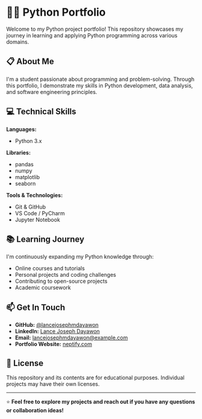 # 👨‍💻 Python Portfolio

Welcome to my Python project portfolio! This repository showcases my journey in learning and applying Python programming across various domains.

## 📋 About Me

I'm a student passionate about programming and problem-solving. Through this portfolio, I demonstrate my skills in Python development, data analysis, and software engineering principles.

## 💻 Technical Skills

**Languages:**

- Python 3.x

**Libraries:**

- pandas
- numpy
- matplotlib
- seaborn

**Tools & Technologies:**

- Git & GitHub
- VS Code / PyCharm
- Jupyter Notebook

## 📚 Learning Journey

I'm continuously expanding my Python knowledge through:

- Online courses and tutorials
- Personal projects and coding challenges
- Contributing to open-source projects
- Academic coursework

## 📫 Get In Touch

- **GitHub:** [@lancejosephmdayawon](https://github.com/lancejosephmdayawon)
- **LinkedIn:** [Lance Joseph Dayawon](https://www.linkedin.com/in/lance-joseph-dayawon-933a93357/)
- **Email:** lancejosephmdayawon@example.com
- **Portfolio Website:** [neptify.com](https://neptify.com)

## 📝 License

This repository and its contents are for educational purposes. Individual projects may have their own licenses.

---

⭐ **Feel free to explore my projects and reach out if you have any questions or collaboration ideas!**
